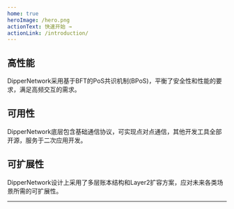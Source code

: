 ```yaml
---
home: true
heroImage: /hero.png
actionText: 快速开始 →
actionLink: /introduction/
---
```


<div class="features">
  <div class="feature">
    <h2>高性能</h2>
    <p>DipperNetwork采用基于BFT的PoS共识机制(BPoS)，平衡了安全性和性能的要求，满足高频交互的需求。</strong></p>
  </div>
  <div class="feature">
    <h2>可用性</h2>
    <p>DipperNetwork底层包含基础通信协议，可实现点对点通信，其他开发工具全部开源，服务于二次应用开发。</strong></p>
  </div>
  <div class="feature">
    <h2>可扩展性</h2>
    <p>DipperNetwork设计上采用了多层账本结构和Layer2扩容方案，应对未来各类场景所需的可扩展性。</p>
  </div>
</div>

---